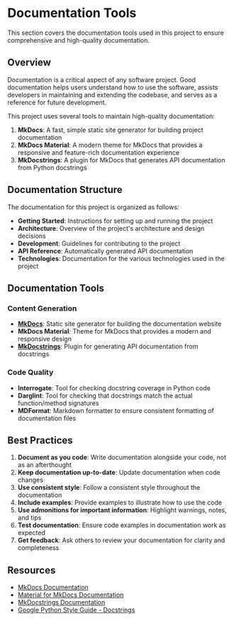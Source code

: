 # Documentation Tools

This section covers the documentation tools used in this project to ensure comprehensive and high-quality documentation.

## Overview

Documentation is a critical aspect of any software project. Good documentation helps users understand how to use the software, assists developers in maintaining and extending the codebase, and serves as a reference for future development.

This project uses several tools to maintain high-quality documentation:

1. **MkDocs**: A fast, simple static site generator for building project documentation
1. **MkDocs Material**: A modern theme for MkDocs that provides a responsive and feature-rich documentation experience
1. **MkDocstrings**: A plugin for MkDocs that generates API documentation from Python docstrings

## Documentation Structure

The documentation for this project is organized as follows:

- **Getting Started**: Instructions for setting up and running the project
- **Architecture**: Overview of the project's architecture and design decisions
- **Development**: Guidelines for contributing to the project
- **API Reference**: Automatically generated API documentation
- **Technologies**: Documentation for the various technologies used in the project

## Documentation Tools

### Content Generation

- [**MkDocs**](mkdocs.md): Static site generator for building the documentation website
- **MkDocs Material**: Theme for MkDocs that provides a modern and responsive design
- [**MkDocstrings**](mkdocstrings.md): Plugin for generating API documentation from docstrings

### Code Quality

- **Interrogate**: Tool for checking docstring coverage in Python code
- **Darglint**: Tool for checking that docstrings match the actual function/method signatures
- **MDFormat**: Markdown formatter to ensure consistent formatting of documentation files

## Best Practices

1. **Document as you code**: Write documentation alongside your code, not as an afterthought
1. **Keep documentation up-to-date**: Update documentation when code changes
1. **Use consistent style**: Follow a consistent style throughout the documentation
1. **Include examples**: Provide examples to illustrate how to use the code
1. **Use admonitions for important information**: Highlight warnings, notes, and tips
1. **Test documentation**: Ensure code examples in documentation work as expected
1. **Get feedback**: Ask others to review your documentation for clarity and completeness

## Resources

- [MkDocs Documentation](https://www.mkdocs.org/)
- [Material for MkDocs Documentation](https://squidfunk.github.io/mkdocs-material/)
- [MkDocstrings Documentation](https://mkdocstrings.github.io/)
- [Google Python Style Guide - Docstrings](https://google.github.io/styleguide/pyguide.html#38-comments-and-docstrings)
